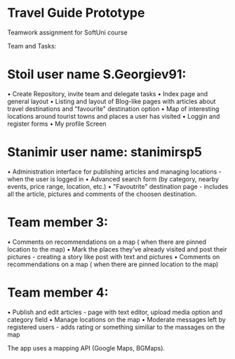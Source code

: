 # Travel Guide Prototype 
Teamwork assignment for SoftUni course 

Team and Tasks: 
# Stoil user name S.Georgiev91:
•	Create Repository, invite team and delegate tasks
•	Index page and general layout
•	Listing and layout of Blog-like pages with articles about travel destinations and "favourite" destination option
•	Map of interesting locations around tourist towns and places a user has visited
•	Loggin and register forms
•	My profile Screen

# Stanimir user name: stanimirsp5
•	Administration interface for publishing articles and managing locations - when the user is logged in 
•	Advanced search form (by category, nearby events, price range, location, etc.)
•	"Favoutrite" destination page - includes all the article, pictures and comments of the choosen destination. 

# Team member 3:
• Comments on recommendations on a map ( when there are pinned location to the map)
•	Mark the places they’ve already visited and post their pictures - creating a story like post with text and pictures
• Comments on recommendations on a map ( when there are pinned location to the map)

# Team member 4: 
•	Publish and edit articles - page with text editor, upload media option and category field
•	Manage locations on the map
•	Moderate messages left by registered users - adds rating or something similiar to the massages on the map 

The app uses a mapping API (Google Maps, BGMaps).
